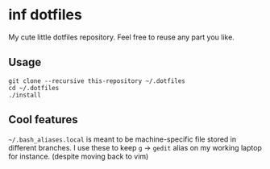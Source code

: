 inf dotfiles
============

My cute little dotfiles repository. Feel free to reuse any part you like.

Usage
-----

	git clone --recursive this-repository ~/.dotfiles
	cd ~/.dotfiles
	./install

Cool features
-------------

`~/.bash_aliases.local` is meant to be machine-specific file stored in
different branches. I use these to keep `g` -> `gedit` alias on my working
laptop for instance. (despite moving back to vim)
